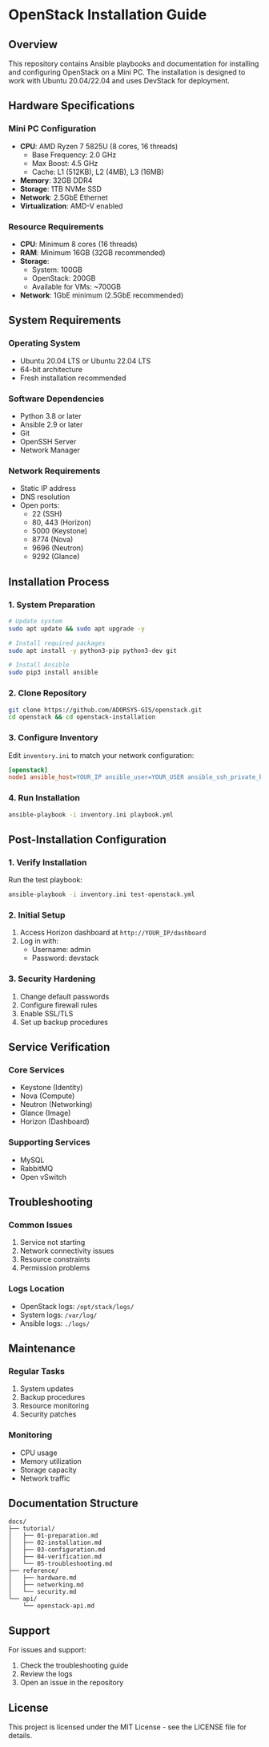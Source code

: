 # OpenStack Installation Guide

## Overview
This repository contains Ansible playbooks and documentation for installing and configuring OpenStack on a Mini PC. The installation is designed to work with Ubuntu 20.04/22.04 and uses DevStack for deployment.

## Hardware Specifications

### Mini PC Configuration
- **CPU**: AMD Ryzen 7 5825U (8 cores, 16 threads)
  - Base Frequency: 2.0 GHz
  - Max Boost: 4.5 GHz
  - Cache: L1 (512KB), L2 (4MB), L3 (16MB)
- **Memory**: 32GB DDR4
- **Storage**: 1TB NVMe SSD
- **Network**: 2.5GbE Ethernet
- **Virtualization**: AMD-V enabled

### Resource Requirements
- **CPU**: Minimum 8 cores (16 threads)
- **RAM**: Minimum 16GB (32GB recommended)
- **Storage**: 
  - System: 100GB
  - OpenStack: 200GB
  - Available for VMs: ~700GB
- **Network**: 1GbE minimum (2.5GbE recommended)

## System Requirements

### Operating System
- Ubuntu 20.04 LTS or Ubuntu 22.04 LTS
- 64-bit architecture
- Fresh installation recommended

### Software Dependencies
- Python 3.8 or later
- Ansible 2.9 or later
- Git
- OpenSSH Server
- Network Manager

### Network Requirements
- Static IP address
- DNS resolution
- Open ports:
  - 22 (SSH)
  - 80, 443 (Horizon)
  - 5000 (Keystone)
  - 8774 (Nova)
  - 9696 (Neutron)
  - 9292 (Glance)

## Installation Process

### 1. System Preparation
```bash
# Update system
sudo apt update && sudo apt upgrade -y

# Install required packages
sudo apt install -y python3-pip python3-dev git

# Install Ansible
sudo pip3 install ansible
```

### 2. Clone Repository
```bash
git clone https://github.com/ADORSYS-GIS/openstack.git
cd openstack && cd openstack-installation
```

### 3. Configure Inventory
Edit `inventory.ini` to match your network configuration:
```ini
[openstack]
node1 ansible_host=YOUR_IP ansible_user=YOUR_USER ansible_ssh_private_key_file=~/.ssh/id_rsa
```

### 4. Run Installation
```bash
ansible-playbook -i inventory.ini playbook.yml
```

## Post-Installation Configuration

### 1. Verify Installation
Run the test playbook:
```bash
ansible-playbook -i inventory.ini test-openstack.yml
```

### 2. Initial Setup
1. Access Horizon dashboard at `http://YOUR_IP/dashboard`
2. Log in with:
   - Username: admin
   - Password: devstack

### 3. Security Hardening
1. Change default passwords
2. Configure firewall rules
3. Enable SSL/TLS
4. Set up backup procedures

## Service Verification

### Core Services
- Keystone (Identity)
- Nova (Compute)
- Neutron (Networking)
- Glance (Image)
- Horizon (Dashboard)

### Supporting Services
- MySQL
- RabbitMQ
- Open vSwitch

## Troubleshooting

### Common Issues
1. Service not starting
2. Network connectivity issues
3. Resource constraints
4. Permission problems

### Logs Location
- OpenStack logs: `/opt/stack/logs/`
- System logs: `/var/log/`
- Ansible logs: `./logs/`

## Maintenance

### Regular Tasks
1. System updates
2. Backup procedures
3. Resource monitoring
4. Security patches

### Monitoring
- CPU usage
- Memory utilization
- Storage capacity
- Network traffic

## Documentation Structure

```
docs/
├── tutorial/
│   ├── 01-preparation.md
│   ├── 02-installation.md
│   ├── 03-configuration.md
│   ├── 04-verification.md
│   └── 05-troubleshooting.md
├── reference/
│   ├── hardware.md
│   ├── networking.md
│   └── security.md
└── api/
    └── openstack-api.md
```

## Support

For issues and support:
1. Check the troubleshooting guide
2. Review the logs
3. Open an issue in the repository

## License

This project is licensed under the MIT License - see the LICENSE file for details. 